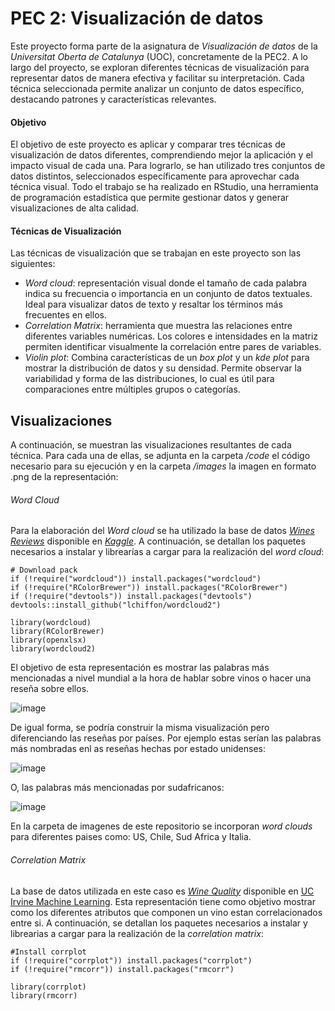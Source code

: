 # PEC 2: Visualización de datos
Este proyecto forma parte de la asignatura de _Visualización de datos_ de la _Universitat Oberta de Catalunya_ (UOC), concretamente de la PEC2. A lo largo del proyecto, se exploran diferentes técnicas de visualización para representar datos de manera efectiva y facilitar su interpretación. Cada técnica seleccionada permite analizar un conjunto de datos específico, destacando patrones y características relevantes.
#### Objetivo
El objetivo de este proyecto es aplicar y comparar tres técnicas de visualización de datos diferentes, comprendiendo mejor la aplicación y el impacto visual de cada una. Para lograrlo, se han utilizado tres conjuntos de datos distintos, seleccionados específicamente para aprovechar cada técnica visual. Todo el trabajo se ha realizado en RStudio, una herramienta de programación estadística que permite gestionar datos y generar visualizaciones de alta calidad.
#### Técnicas de Visualización
Las técnicas de visualización que se trabajan en este proyecto son las siguientes:

- _Word cloud_: representación visual donde el tamaño de cada palabra indica su frecuencia o importancia en un conjunto de datos textuales. Ideal para visualizar datos de texto y resaltar los términos más frecuentes en ellos.
- _Correlation Matrix_: herramienta que muestra las relaciones entre diferentes variables numéricas. Los colores e intensidades en la matriz permiten identificar visualmente la correlación entre pares de variables.
- _Violin plot_: Combina características de un _box plot_ y un _kde plot_ para mostrar la distribución de datos y su densidad. Permite observar la variabilidad y forma de las distribuciones, lo cual es útil para comparaciones entre múltiples grupos o categorías.
  
## Visualizaciones
A continuación, se muestran las visualizaciones resultantes de cada técnica. Para cada una de ellas, se adjunta en la carpeta _/code_ el código necesario para su ejecución y en la carpeta _/images_ la imagen en formato .png de la representación:
###### Word Cloud
Para la elaboración del _Word cloud_ se ha utilizado la base de datos [_Wines Reviews_](https://www.kaggle.com/datasets/zynicide/wine-reviews) disponible en [_Kaggle_](https://www.kaggle.com/). A continuación, se detallan los paquetes necesarios a instalar y librearías a cargar para la realización del _word cloud_:

```
# Download pack
if (!require("wordcloud")) install.packages("wordcloud")
if (!require("RColorBrewer")) install.packages("RColorBrewer")
if (!require("devtools")) install.packages("devtools")
devtools::install_github("lchiffon/wordcloud2")

library(wordcloud)
library(RColorBrewer)
library(openxlsx)
library(wordcloud2)
```

El objetivo de esta representación es mostrar las palabras más mencionadas a nivel mundial a la hora de hablar sobre vinos o hacer una reseña sobre ellos.

![image](https://github.com/user-attachments/assets/a3257920-ba51-4b27-b761-56d545260362)

De igual forma, se podría construir la misma visualización pero diferenciando las reseñas por países. Por ejemplo estas serían las palabras más nombradas enl as reseñas hechas por estado unidenses:

![image](https://github.com/user-attachments/assets/120da111-0d7d-468a-9c68-0091d821242e)

O, las palabras más mencionadas por sudafricanos:

![image](https://github.com/user-attachments/assets/b129b0e5-ef47-47ea-b74d-7e38c4a07e32)

En la carpeta de imagenes de este repositorio se incorporan _word clouds_ para diferentes paises como: US, Chile, Sud Africa y Italia.

###### Correlation Matrix
La base de datos utilizada en este caso es [_Wine Quality_](https://archive.ics.uci.edu/dataset/186/wine+quality) disponible en [UC Irvine Machine Learning](https://archive.ics.uci.edu/). Esta representación tiene como objetivo mostrar como los diferentes atributos que componen un vino estan correlacionados entre si. A continuación, se detallan los paquetes necesarios a instalar y librearias a cargar para la realización de la _correlation matrix_:

```
#Install corrplot
if (!require("corrplot")) install.packages("corrplot")
if (!require("rmcorr")) install.packages("rmcorr")

library(corrplot)
library(rmcorr)
```


